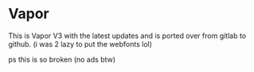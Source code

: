 # Vapor
This is Vapor V3 with the latest updates and is ported over from gitlab to github. (i was 2 lazy to put the webfonts lol)

ps this is so broken (no ads btw)
